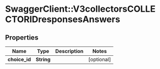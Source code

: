 # SwaggerClient::V3collectorsCOLLECTORIDresponsesAnswers

## Properties
Name | Type | Description | Notes
------------ | ------------- | ------------- | -------------
**choice_id** | **String** |  | [optional] 

